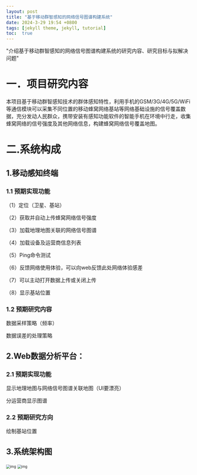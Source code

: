 ```yaml
---
layout: post
title: "基于移动群智感知的网络信号图谱构建系统"
date: 2024-3-29 19:54 +0800
tags: [jekyll theme, jekyll, tutorial]
toc:  true
---
```

"介绍基于移动群智感知的网络信号图谱构建系统的研究内容、研究目标与拟解决问题"



# 一．项目研究内容

​        本项目基于移动群智感知技术的群体感知特性，利用手机的GSM/3G/4G/5G/WiFi等通信模块可以采集不同位置的移动蜂窝网络基站等网络基础设施的信号覆盖数据，充分发动人民群众，携带安装有感知功能软件的智能手机在环境中行走，收集蜂窝网络的信号强度及其他网络信息，构建蜂窝网络信号覆盖地图。

# 二.系统构成

## 1.移动感知终端

### 1.1 预期实现功能

（1）定位（卫星、基站）

（2）获取并自动上传蜂窝网络信号强度

（3）加载地理地图关联的网络信号图谱

（4）加载设备及运营商信息列表

（5）Ping命令测试

（6）反馈网络使用体验，可以向web反馈此处网络体验感差

（7）可以主动打开数据上传或关闭上传

（8）显示基站位置

### 1.2 预期研究内容

数据采样策略（频率）

数据误差的处理策略

## 2.Web数据分析平台：

### 2.1 预期实现功能

显示地理地图与网络信号图谱关联地图（UI要漂亮）

分运营商显示图谱

### 2.2 预期研究方向

绘制基站位置

## 3.系统架构图

<img src="https://img-blog.csdnimg.cn/direct/e86f7e4981414fe297c449d427565a93.png" alt="img" style="zoom:67%;" />

<img src="https://img-blog.csdnimg.cn/direct/53fe688faf554e3ebc0a878da54ccaa6.png" alt="img" style="zoom:67%;" />
